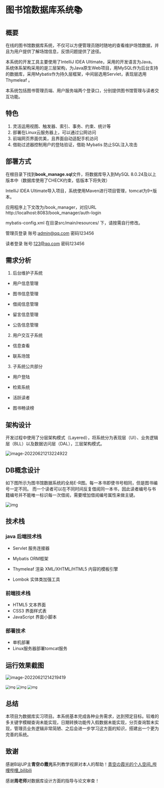 # 图书馆数据库系统📚

## 概要

在线的图书馆数据库系统，不仅可以方便管理员随时随地的查看维护场馆数据，并且为用户提供了解场馆信息，反馈问题提供了途径。

本系统的开发工具主要使用了IntelliJ IDEA Ultimate，采用的开发语言为Java。系统体系架构采用的是三层架构，为Java原生Web项目，用MySQL作为后台支持的数据库，采用Mybatis作为持久层框架，中间层选用Servlet，表现层选用Thymeleaf 。

本系统包括图书管理员端、用户服务端两个登录口，分别提供图书馆管理与读者交互功能。

## 特色

1. 灵活运用视图、触发器、索引、事务、约束、统计等
2. 部署在Linux云服务器上，可以通过公网访问
3. 前端网页界面优美，且界面自动适配手机访问
4. 借助过滤器控制用户的登陆验证，借助 Mybatis 防止SQL注入攻击

## 部署方式

在根目录下找到**book_manage.sql**文件，将数据库导入到MySQL 8.0.24及以上版本中（数据库使用了CHECK约束，低版本下将失效）

IntelliJ IDEA Ultimate导入项目，系统使用Maven进行项目管理，tomcat为9+版本。

应用程序上下文改为/book_manager，对应URL http://localhost:8083/book_manager/auth-login

mybatis-config.xml 在目录src/main/resources/ 下，请按需自行修改。

管理员登录
账号:admin@qq.com
密码123456

读者登录
账号:123@qq.com
密码123456

## 需求分析

1. 后台维护子系统

- 用户信息管理

- 图书信息管理

- 借阅信息管理

- 留言信息管理

- 公告信息管理

2. 用户交互子系统

- 信息查看

- 联系场馆

3. 子系统公共部分

- 用户登陆

- 检索系统

- 活跃读者

- 图书畅读榜

## 架构设计

开发过程中使用了分层架构模式（Layered），将系统分为表现层（UI）、业务逻辑层（BLL）以及数据访问层（DAL），三层架构模式。

![image-20220621213224922](http://img.zimei.xyz/202206212132046.png)

## DB概念设计

如下图所示为图书馆数据系统的全局E-R图。每一本书即使书号相同，但是图书编号一定不同。 而一个读者可以在不同时间反复借阅同一本书，因此读者编号与书籍编号并不能唯一标识每一次借阅，需要增加借阅编号属性来做主键。

![img](http://img.zimei.xyz/202206212140805.png)

## 技术栈

### java 后端技术栈

- Servlet 服务连接器

- Mybatis ORM框架

- Thymeleaf 渲染 XML/XHTML/HTML5 内容的模板引擎

- Lombok 实体类加强工具

  

### 前端技术栈

- HTML5 文本界面  
- CSS3 界面样式表
- JavaScript 界面小脚本

### 部署技术

- 单机部署
- Linux服务器部署tomcat服务

## 运行效果截图

![image-20220621214219419](http://img.zimei.xyz/202206212142481.png)

<img src="http://img.zimei.xyz/202206212141485.png" alt="img" style="zoom:80%;" />

<img src="http://img.zimei.xyz/202206212141649.png" alt="img" style="zoom:80%;" />

<img src="http://img.zimei.xyz/202206212142538.png" alt="img" style="zoom:80%;" />

## 总结

本项目为数据库实习项目。本系统基本完成各种业务需求，达到预定目标。较难的多关键字模糊查询未能实现，日期转换功能传入假数据未能实现，分页查询暂未实现，管理员业务逻辑非常简陋、之后会进一步学习这方面的知识，搭建出一个更为完善的系统。

## 致谢

感谢B站UP主**青空の霞光**系列教学视屏对本人的帮助！[青空の霞光的个人空间_哔哩哔哩_bilibili](https://space.bilibili.com/37737161)

感谢**周老师**对数据库设计方面的指导与论文审查！